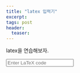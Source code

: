 ```yaml
---
title: "latex 입력기"
excerpt: 
tags: post
header:
  teaser: 
---
```


latex을 연습해보자.

<input type="text" placeholder="Enter LaTeX code" onkeyup='print(this.value, "latexBox")' />
<div id="latexBox"></div>

<script>
  function print(value, div_id) {
    document.getElementById(div_id).style.visibility ='hidden';
    document.getElementById(div_id).innerHTML = "$"+value+"$";
    MathJax.Hub.Queue(['Typeset', MathJax.Hub, div_id]);
    document.getElementById(div_id).style.visibility ='visible';
  }
</script>
